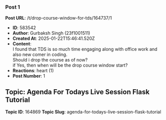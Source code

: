 ### Post 1
**Post URL**: /t/drop-course-window-for-tds/164737/1
- **ID**: 583542
- **Author**: Gurbaksh Singh (23f1001511)
- **Created At**: 2025-01-22T15:46:41.520Z
- **Content**:  
  I found that TDS is so much time engaging along with office work and also new comer in coding.<br>
Should i drop the course as of now?<br>
if Yes, then when will be the drop course window start?
- **Reactions**: heart (1)
- **Post Number**: 1

## Topic: Agenda For Todays Live Session Flask Tutorial
**Topic ID**: 164869
**Topic Slug**: agenda-for-todays-live-session-flask-tutorial

